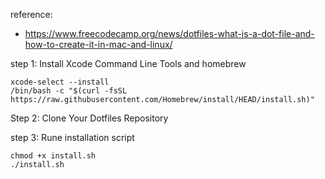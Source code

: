 reference:
- https://www.freecodecamp.org/news/dotfiles-what-is-a-dot-file-and-how-to-create-it-in-mac-and-linux/


step 1: Install Xcode Command Line Tools and homebrew
```
xcode-select --install
/bin/bash -c "$(curl -fsSL https://raw.githubusercontent.com/Homebrew/install/HEAD/install.sh)"
```


Step 2: Clone Your Dotfiles Repository

step 3: Rune installation script
```
chmod +x install.sh
./install.sh
```

